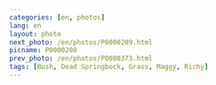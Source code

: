 ```yaml
---
categories: [en, photos]
lang: en
layout: photo
next_photo: /en/photos/P0000209.html
picname: P0000208
prev_photo: /en/photos/P0000373.html
tags: [Bush, Dead Springbock, Grass, Maggy, Richy]
---
```

